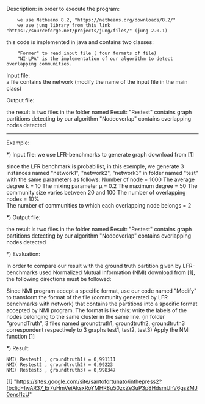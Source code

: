 Description:
in order to execute the program:

	 	we use Netbeans 8.2, "https://netbeans.org/downloads/8.2/"
	 	we use jung library from this link "https://sourceforge.net/projects/jung/files/" (jung 2.0.1)


this code is implemented in java and contains two classes: 

		"Former" to read input file ( four formats of file)
		"NI-LPA" is the implementation of our algorithm to detect overlapping communities.



Input file:  
a file contains the network (modify the name of the input file in the main class)


Output file:

the result is two files in the folder named Result:
	 	"Restest" contains graph partitions detecting by our algorithm
		"Nodeoverlap" contains overlapping nodes detected


***************************************************************************************************************

Example: 


*) Input file:
we use LFR-benchmarks to generate graph download from [1]
	
since the LFR benchmark is probabilist, in this exemple, we generate 3 instances named "network1", "network2", "network3" in folder named "test" with the same parameters as follows: 
		Number of node = 1000
		The average degree k = 10
		The mixing parameter µ = 0.2
		The maximum degree = 50
		The community size varies between 20 and 100 
		The number of overlapping nodes = 10%	
		The number of communities to which each overlapping node belongs = 2 
			
*) Output file:

the result is two files in the folder named Result:
	 	"Restest" contains graph partitions detecting by our algorithm
		"Nodeoverlap" contains overlapping nodes detected
	



*) Evaluation:

In order to compare our result with the ground truth partition given by LFR-benchmarks used Normalized Mutual Information (NMI) download from [1], the following directions must be followed:

Since NMI program accept a specific format, use our code named "Modify" to transform the format of the file (community generated by LFR benchmarks with network) that contains the partitions into a specific format accepted by NMI program. The format is like this: write the labels of the nodes belonging to the same cluster in the same line. (in folder "groundTruth", 3 files named groundtruth1, groundtruth2, groundtruth3 correspondent respectively to 3 graphs test1, test2, test3)
Apply the NMI function [1]


*) Result:

	NMI( Restest1 , groundtruth1) = 0,991111
	NMI( Restest2 , groundtruth2) = 0,99223
	NMI( Restest3 , groundtruth3) = 0,998347




[1] "https://sites.google.com/site/santofortunato/inthepress2?fbclid=IwAR37_Er7uHmVeiAksxRoYMHR8u50zxZe3uP3p8HdsmUhV6gsZMJ0ensl1zU"

